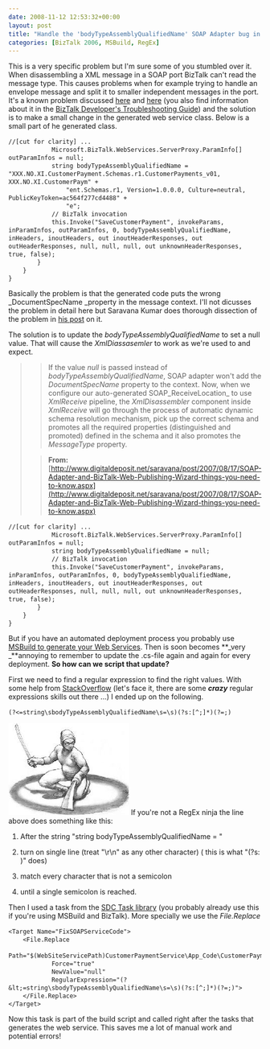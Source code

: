 ```yaml
---
date: 2008-11-12 12:53:32+00:00
layout: post
title: "Handle the 'bodyTypeAssemblyQualifiedName' SOAP Adapter bug in MSBuild as a RegEx ninja"
categories: [BizTalk 2006, MSBuild, RegEx]
---
```


This is a very specific problem but I'm sure some of you stumbled over it. When disassembling a XML message in a SOAP port BizTalk can't read the message type. This causes problems when for example trying to handle an envelope message and split it to smaller independent messages in the port. It's a known problem discussed [here](http://blogs.msdn.com/richardbpi/archive/2006/09/15/Fixing-_2200_SOAP-_2F00_-Envelope-Schema_2200_-Error-In-BizTalk.aspx) and [here](http://www.digitaldeposit.net/saravana/post/2007/08/17/SOAP-Adapter-and-BizTalk-Web-Publishing-Wizard-things-you-need-to-know.aspx) (you also find information about it in the [BizTalk Developer's Troubleshooting Guide](http://download.microsoft.com/download/3/7/6/376a6f6c-8c97-4ab5-9d5a-416c76793fbb/bts06developerstroubleshootingguide.doc)) and the solution is to make a small change in the generated web service class. Below is a small part of he generated class.
    
    //[cut for clarity] ...
                Microsoft.BizTalk.WebServices.ServerProxy.ParamInfo[] outParamInfos = null;
                string bodyTypeAssemblyQualifiedName = "XXX.NO.XI.CustomerPayment.Schemas.r1.CustomerPayments_v01, XXX.NO.XI.CustomerPaym" +
                    "ent.Schemas.r1, Version=1.0.0.0, Culture=neutral, PublicKeyToken=ac564f277cd4488" +
                    "e";
                // BizTalk invocation
                this.Invoke("SaveCustomerPayment", invokeParams, inParamInfos, outParamInfos, 0, bodyTypeAssemblyQualifiedName, inHeaders, inoutHeaders, out inoutHeaderResponses, out outHeaderResponses, null, null, null, out unknownHeaderResponses, true, false);
            }
        }
    }




Basically the problem is that the generated code puts the wrong _DocumentSpecName _property in the message context. I'll not dicusses the problem in detail here but Saravana Kumar does thorough dissection of the problem in [his post](http://www.digitaldeposit.net/saravana/post/2007/08/17/SOAP-Adapter-and-BizTalk-Web-Publishing-Wizard-things-you-need-to-know.aspx) on it. 







The solution is to update the _bodyTypeAssemblyQualifiedName_ to set a null value. That will cause the _XmlDiassasemler_ to work as we're used to and expect.




<blockquote>

> 
> If the value _null_ is passed instead of _bodyTypeAssemblyQualifiedName_, SOAP adapter won't add the _DocumentSpecName_ property to the context. Now, when we configure our auto-generated SOAP_ReceiveLocation_ to use _XmlReceive_ pipeline, the _XmlDisassembler_ component inside _XmlReceive_ will go through the process of automatic dynamic schema resolution mechanism, pick up the correct schema and promotes all the required properties (distinguished and promoted) defined in the schema and it also promotes the _MessageType_ property.
> 
> 

> 
> **From:** [http://www.digitaldeposit.net/saravana/post/2007/08/17/SOAP-Adapter-and-BizTalk-Web-Publishing-Wizard-things-you-need-to-know.aspx](http://www.digitaldeposit.net/saravana/post/2007/08/17/SOAP-Adapter-and-BizTalk-Web-Publishing-Wizard-things-you-need-to-know.aspx)
> 
> </blockquote>
    
    //[cut for clarity] ...
                Microsoft.BizTalk.WebServices.ServerProxy.ParamInfo[] outParamInfos = null;
                string bodyTypeAssemblyQualifiedName = null;
                // BizTalk invocation
                this.Invoke("SaveCustomerPayment", invokeParams, inParamInfos, outParamInfos, 0, bodyTypeAssemblyQualifiedName, inHeaders, inoutHeaders, out inoutHeaderResponses, out outHeaderResponses, null, null, null, out unknownHeaderResponses, true, false);
            }
        }
    }




But if you have an automated deployment process you probably use [MSBuild to generate your Web Services](http://geekswithblogs.net/michaelstephenson/archive/2006/09/16/91369.aspx). Then is soon becomes **_very _**annoying to remember to update the .cs-file again and again for every deployment. **So how can we script that update?**




First we need to find a regular expression to find the right values. With some help from [StackOverflow](http://stackoverflow.com/) (let's face it, there are some **_crazy_** regular expressions skills out there ...) I ended up on the following.
    
    (?<=string\sbodyTypeAssemblyQualifiedName\s=\s)(?s:[^;]*)(?=;)

![ninja5](/assets/2008/11/windowslivewriterhandlethebodytypeassemblyqualifiednameso-adf4ninja5-thumb.jpg) If you're not a RegEx ninja the line above does something like this:



  1. After the string "string bodyTypeAssemblyQualifiedName = " 

  2. turn on single line (treat "\r\n" as any other character) ( this is what "(?s: )" does) 

  3. match every character that is not a semicolon 

  4. until a single semicolon is reached. 



Then I used a task from the [SDC Task library](http://www.codeplex.com/sdctasks) (you probably already use this if you're using MSBuild and BizTalk). More specially we use the _File.Replace_
    
    <Target Name="FixSOAPServiceCode">
        <File.Replace
                Path="$(WebSiteServicePath)CustomerPaymentService\App_Code\CustomerPaymentService.asmx.cs"
                Force="true"
                NewValue="null"
                RegularExpression="(?&lt;=string\sbodyTypeAssemblyQualifiedName\s=\s)(?s:[^;]*)(?=;)">
        </File.Replace>
    </Target>




Now this task is part of the build script and called right after the tasks that generates the web service. This saves me a lot of manual work and potential errors! 
